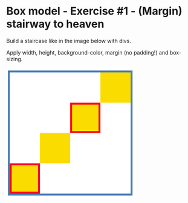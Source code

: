 # Box model - Exercise #1 - (Margin) stairway to heaven

Build a staircase like in the image below with divs.

Apply width, height, background-color, margin (no padding!) and box-sizing.

![Result](result.png)
